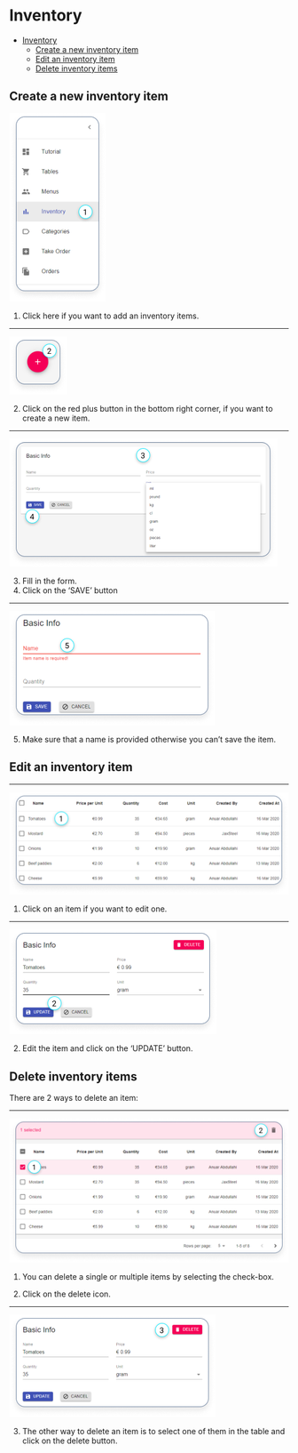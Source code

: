 # Inventory

- [Inventory](#inventory)
  - [Create a new inventory item](#create-a-new-inventory-item)
  - [Edit an inventory item](#edit-an-inventory-item)
  - [Delete inventory items](#delete-inventory-items)

## Create a new inventory item

![Inventory Menu](../images/inventory-images/inventory-menu.png)

1. Click here if you want to add an inventory items.

---

![Inventory Button](../images/inventory-images/inventory-add-button.png)

2. Click on the red plus button in the bottom right corner, if you want to create a new item.

---

![Inventory Form](../images/inventory-images/inventory-form.png)

3. Fill in the form.
4. Click on the ‘SAVE’ button

---

![Inventory Form Error](../images/inventory-images/inventory-form-error.png)

5. Make sure that a name is provided otherwise you can’t save the item.

## Edit an inventory item

---

![Inventory Table](../images/inventory-images/inventory-table.png)

1. Click on an item if you want to edit one.

---

![Inventory Form Edit](../images/inventory-images/inventory-form-edit.png)

2. Edit the item and click on the ‘UPDATE’ button.

## Delete inventory items

There are 2 ways to delete an item:

---

![Inventory Table Delete](../images/inventory-images/inventory-table-delete.png)

1. You can delete a single or multiple items by selecting the check-box.

2. Click on the delete icon.

---

![Inventory Form Delete](../images/inventory-images/inventory-form-delete.png)

3. The other way to delete an item is to select one of them in the table and click on the delete button.
